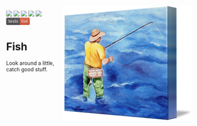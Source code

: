 <img align=right  width=350 src="/docs/right-Fly-Fishing_art.png">

<img
src="https://img.shields.io/badge/license-BSD2-ff69b4"> <a 
href="https://zenodo.org/badge/latestdoi/631627449"><img
src="https://zenodo.org/badge/631627449.svg"></a> <img
src="https://img.shields.io/badge/purpose-se--ai-blueviolet"> <img
src="https://img.shields.io/badge/platform-osx,linux-pink">  <img
src="https://img.shields.io/badge/language-python3.11-yellow"> <img
src="docs/results.png"> 


# Fish

Look around a little, catch good stuff.
